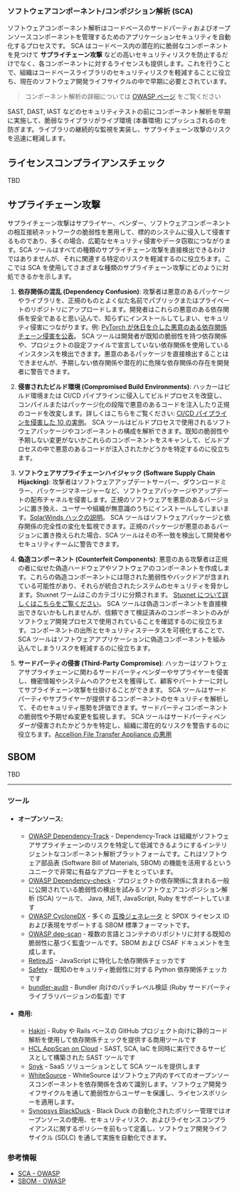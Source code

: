### ソフトウェアコンポーネント/コンポジション解析 (SCA)

ソフトウェアコンポーネント解析はコードベースのサードパーティおよびオープンソースコンポーネントを管理するためのアプリケーションセキュリティを自動化するプロセスです。 SCA はコードベース内の潜在的に脆弱なコンポーネントを見つけて **サプライチェーン攻撃** などの高いセキュリティリスクを防止するだけでなく、各コンポーネントに対するライセンスも提供します。これを行うことで、組織はコードベースライブラリのセキュリティリスクを軽減することに役立ち、現在のソフトウェア開発ライフサイクルの中で早期に必要とされています。

> コンポーネント解析の詳細については [OWASP ページ](https://owasp.org/www-community/Component_Analysis) をご覧ください

SAST, DAST, IAST などのセキュリティテストの前にコンポーネント解析を早期に実施して、脆弱なライブラリがライブ環境 (本番環境) にプッシュされるのを防ぎます。ライブラリの継続的な監視を実装し、サプライチェーン攻撃のリスクを迅速に軽減します。

## ライセンスコンプライアンスチェック
TBD

## サプライチェーン攻撃
サプライチェーン攻撃はサプライヤー、ベンダー、ソフトウェアコンポーネントの相互接続ネットワークの脆弱性を悪用して、標的のシステムに侵入して侵害するものであり、多くの場合、広範なセキュリティ侵害やデータ窃取につながります。SCA ツールはすべての種類のサプライチェーン攻撃を直接検出できるわけではありませんが、それに関連する特定のリスクを軽減するのに役立ちます。ここでは SCA を使用してさまざまな種類のサプライチェーン攻撃にどのように対処できるかを示します。

1. **依存関係の混乱 (Dependency Confusion)**: 攻撃者は悪意のあるパッケージやライブラリを、正規のものとよく似た名前でパブリックまたはプライベートのリポジトリにアップロードします。開発者はこれらの悪意のある依存関係を安全であると思い込んで、知らずにインストールしてしまい、セキュリティ侵害につながります。例: [PyTorch が休日を介した悪意のある依存関係チェーン侵害を公表](https://www.bleepingcomputer.com/news/security/pytorch-discloses-malicious-dependency-chain-compromise-over-holidays/#google_vignette)。
SCA ツールは開発者が既知の脆弱性を持つ依存関係や、プロジェクトの設定ファイルで宣言していない依存関係を使用しているインスタンスを検出できます。悪意のあるパッケージを直接検出することはできませんが、予期しない依存関係や潜在的に危険な依存関係の存在を開発者に警告できます。

2. **侵害されたビルド環境 (Compromised Build Environments)**: ハッカーはビルド環境または CI/CD パイプラインに侵入してビルドプロセスを改竄し、コンパイルまたはパッケージ化の段階で悪意のあるコードを注入したり正規のコードを改変します。詳しくはこちらをご覧ください: [CI/CD パイプラインを侵害した 10 の実例](https://research.nccgroup.com/2022/01/13/10-real-world-stories-of-how-weve-compromised-ci-cd-pipelines/)。
SCA ツールはビルドプロセスで使用されるソフトウェアパッケージやコンポーネントの構成を解析できます。既知の脆弱性や予期しない変更がないかこれらのコンポーネントをスキャンして、ビルドプロセスの中で悪意のあるコードが注入されたかどうかを特定するのに役立ちます。

4. **ソフトウェアサプライチェーンハイジャック (Software Supply Chain Hijacking)**: 攻撃者はソフトウェアアップデートサーバー、ダウンロードミラー、パッケージマネージャーなど、ソフトウェアパッケージやアップデートの配布チャネルを侵害します。正規のソフトウェアを悪意のあるバージョンに置き換え、ユーザーや組織が無意識のうちにインストールしてしまいます。[SolarWinds ハックの説明](https://www.techtarget.com/whatis/feature/SolarWinds-hack-explained-Everything-you-need-to-know)。
SCA ツールはソフトウェアパッケージと依存関係の完全性の変化を監視できます。正規のパッケージが悪意のあるバージョンに置き換えられた場合、SCA ツールはその不一致を検出して開発者やセキュリティチームに警告できます。

6. **偽造コンポーネント (Counterfeit Components)**: 悪意のある攻撃者は正規の者に似せた偽造ハードウェアやソフトウェアのコンポーネントを作成します。これらの偽造コンポーネントには隠された脆弱性やバックドアが含まれている可能性があり、それらが統合されたシステムのセキュリティを脅かします。Stuxnet ワームはこのカテゴリに分類されます。 [Stuxnet について詳しくはこちらをご覧ください](https://www.wired.com/2014/11/countdown-to-zero-day-stuxnet/)。
SCA ツールは偽造コンポーネントを直接検出できないかもしれませんが、信頼できて検証済みのコンポーネントのみがソフトウェア開発プロセスで使用されていることを確認するのに役立ちます。コンポーネントの出所とセキュリティステータスを可視化することで、SCA ツールはソフトウェアアプリケーションに偽造コンポーネントを組み込んでしまうリスクを軽減するのに役立ちます。

7. **サードパーティの侵害 (Third-Party Compromise)**: ハッカーはソフトウェアサプライチェーンに関わるサードパーティベンダーやサプライヤーを侵害し、機密情報やシステムへのアクセスを獲得して、顧客やパートナーに対してサプライチェーン攻撃を仕掛けることができます。
SCA ツールはサードパーティやサプライヤーが提供するコンポーネントのセキュリティを解析して、そのセキュリティ態勢を評価できます。サードパーティコンポーネントの脆弱性や予期せぬ変更を監視します。
SCA ツールはサードパーティベンダーが侵害されたかどうかを特定し、組織に潜在的なリスクを警告するのに役立ちます。[Accellion File Transfer Appliance の悪用](https://www.cisa.gov/news-events/cybersecurity-advisories/aa21-055a)

## SBOM
TBD

---
### ツール
- #### オープンソース:
  + [OWASP Dependency-Track](https://owasp.org/www-project-dependency-track/) -   Dependency-Track は組織がソフトウェアサプライチェーンのリスクを特定して低減できるようにするインテリジェントなコンポーネント解析プラットフォームです。これはソフトウェア部品表 (Software Bill of Materials, SBOM) の機能を活用するというユニークで非常に有益なアプローチをとっています。
  + [OWASP Dependency-check](https://owasp.org/www-project-dependency-check) - プロジェクトの依存関係に含まれる一般に公開されている脆弱性の検出を試みるソフトウェアコンポジション解析 (SCA) ツールで、 Java, .NET, JavaScript, Ruby をサポートしています
  + [OWASP CycloneDX](https://cyclonedx.org/) - 多くの [互換ジェネレータ](https://cyclonedx.org/tool-center/) と SPDX ライセンス ID および表現をサポートする SBOM 標準フォーマットです。
  + [OWASP dep-scan](https://owasp.org/www-project-dep-scan/) - 複数の言語とコンテナのリポジトリに対する既知の脆弱性に基づく監査ツールです。SBOM および CSAF ドキュメントを生成します。
  + [RetireJS](https://github.com/RetireJS/retire.js) - JavaScript に特化した依存関係チェッカです
  + [Safety](https://github.com/pyupio/safety) - 既知のセキュリティ脆弱性に対する Python 依存関係チェッカです
  + [bundler-audit](https://github.com/rubysec/bundler-audit) - Bundler 向けのパッチレベル検証 (Ruby サードパーティライブラリバージョンの監査) です

- #### 商用:
  + [Hakiri](https://hakiri.io/) - Ruby や Rails ベースの GitHub プロジェクト向けに静的コード解析を使用して依存関係チェックを提供する商用ツールです
  + [HCL AppScan on Cloud](https://cloud.appscan.com) - SAST, SCA, IaC を同時に実行できるサービスとして構築された SAST ツールです
  + [Snyk](https://snyk.io/) - SaaS ソリューションとして SCA ツールを提供します
  + [WhiteSource](https://www.whitesourcesoftware.com/) - WhiteSource はソフトウェア内のすべてのオープンソースコンポーネントを依存関係を含めて識別します。ソフトウェア開発ライフサイクルを通して脆弱性からユーザーを保護し、ライセンスポリシーを適用します。
  + [Synopsys BlackDuck](https://www.blackducksoftware.com/) - Black Duck の自動化されたポリシー管理ではオープンソースの使用、セキュリティリスク、およびライセンスコンプライアンスに関するポリシーを前もって定義し、ソフトウェア開発ライフサイクル (SDLC) を通して実施を自動化できます。


### 参考情報

+ [SCA - OWASP](https://owasp.org/www-community/Component_Analysis)
+ [SBOM - OWASP](https://owasp.org/www-community/Component_Analysis#software-bill-of-materials-sbom)
